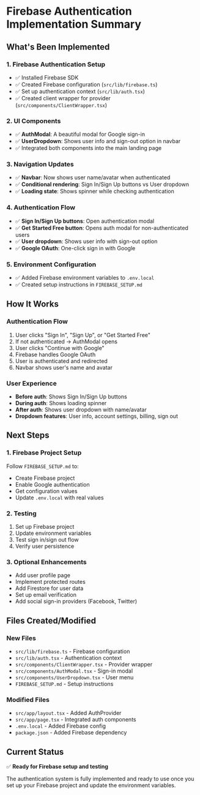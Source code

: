 # Firebase Authentication Implementation Summary

## What's Been Implemented

### 1. Firebase Authentication Setup
- ✅ Installed Firebase SDK
- ✅ Created Firebase configuration (`src/lib/firebase.ts`)
- ✅ Set up authentication context (`src/lib/auth.tsx`)
- ✅ Created client wrapper for provider (`src/components/ClientWrapper.tsx`)

### 2. UI Components
- ✅ **AuthModal**: A beautiful modal for Google sign-in
- ✅ **UserDropdown**: Shows user info and sign-out option in navbar
- ✅ Integrated both components into the main landing page

### 3. Navigation Updates
- ✅ **Navbar**: Now shows user name/avatar when authenticated
- ✅ **Conditional rendering**: Sign In/Sign Up buttons vs User dropdown
- ✅ **Loading state**: Shows spinner while checking authentication

### 4. Authentication Flow
- ✅ **Sign In/Sign Up buttons**: Open authentication modal
- ✅ **Get Started Free button**: Opens auth modal for non-authenticated users
- ✅ **User dropdown**: Shows user info with sign-out option
- ✅ **Google OAuth**: One-click sign in with Google

### 5. Environment Configuration
- ✅ Added Firebase environment variables to `.env.local`
- ✅ Created setup instructions in `FIREBASE_SETUP.md`

## How It Works

### Authentication Flow
1. User clicks "Sign In", "Sign Up", or "Get Started Free"
2. If not authenticated → AuthModal opens
3. User clicks "Continue with Google"
4. Firebase handles Google OAuth
5. User is authenticated and redirected
6. Navbar shows user's name and avatar

### User Experience
- **Before auth**: Shows Sign In/Sign Up buttons
- **During auth**: Shows loading spinner
- **After auth**: Shows user dropdown with name/avatar
- **Dropdown features**: User info, account settings, billing, sign out

## Next Steps

### 1. Firebase Project Setup
Follow `FIREBASE_SETUP.md` to:
- Create Firebase project
- Enable Google authentication
- Get configuration values
- Update `.env.local` with real values

### 2. Testing
1. Set up Firebase project
2. Update environment variables
3. Test sign in/sign out flow
4. Verify user persistence

### 3. Optional Enhancements
- Add user profile page
- Implement protected routes
- Add Firestore for user data
- Set up email verification
- Add social sign-in providers (Facebook, Twitter)

## Files Created/Modified

### New Files
- `src/lib/firebase.ts` - Firebase configuration
- `src/lib/auth.tsx` - Authentication context
- `src/components/ClientWrapper.tsx` - Provider wrapper
- `src/components/AuthModal.tsx` - Sign-in modal
- `src/components/UserDropdown.tsx` - User menu
- `FIREBASE_SETUP.md` - Setup instructions

### Modified Files
- `src/app/layout.tsx` - Added AuthProvider
- `src/app/page.tsx` - Integrated auth components
- `.env.local` - Added Firebase config
- `package.json` - Added Firebase dependency

## Current Status
✅ **Ready for Firebase setup and testing**

The authentication system is fully implemented and ready to use once you set up your Firebase project and update the environment variables.
